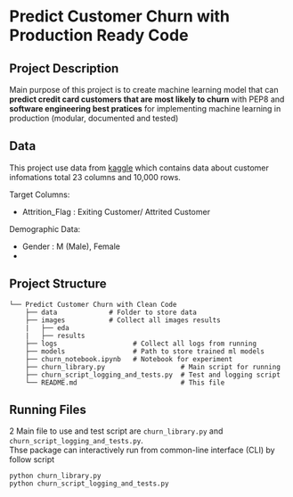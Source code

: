 # Predict Customer Churn with Production Ready Code

## Project Description
Main purpose of this project is to create machine learning model that can **predict credit card customers that are most likely to churn** with PEP8 and **software engineering best pratices** for implementing machine learning in production (modular, documented and tested)

## Data
This project use data from [kaggle](https://www.kaggle.com/sakshigoyal7/credit-card-customers) which contains data about customer infomations total 23 columns and 10,000 rows. 

Target Columns:
- Attrition_Flag : Exiting Customer/ Attrited Customer

Demographic Data:
- Gender : M (Male), Female
- 


## Project Structure
    
    └── Predict Customer Churn with Clean Code 
        ├── data             # Folder to store data
        ├── images           # Collect all images results
        |   ├── eda            
        |   ├── results       
        ├── logs                   # Collect all logs from running
        ├── models                 # Path to store trained ml models
        ├── churn_notebook.ipynb   # Notebook for experiment
        ├── churn_library.py                   # Main script for running
        ├── churn_script_logging_and_tests.py  # Test and logging script
        └── README.md                          # This file

## Running Files
2 Main file to use and test script are ```churn_library.py``` and ```churn_script_logging_and_tests.py```. <br/>
Thse package can interactively run from common-line interface (CLI) by follow script

``` CLI
python churn_library.py
python churn_script_logging_and_tests.py
```



